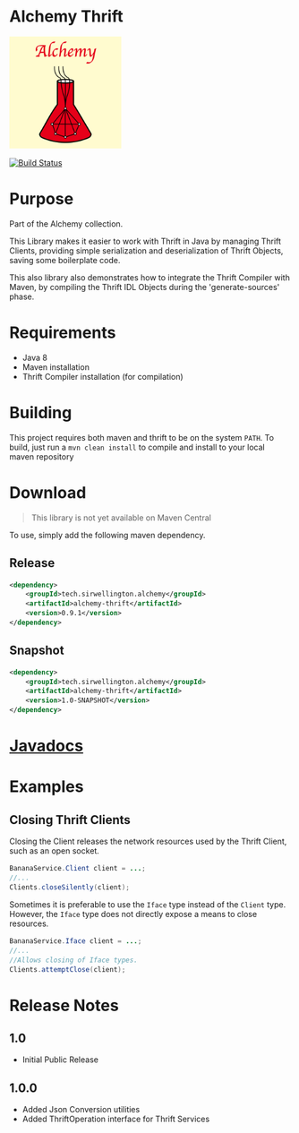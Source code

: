 Alchemy Thrift
==============================================

[<img src="https://raw.githubusercontent.com/SirWellington/alchemy/develop/Graphics/Logo/Alchemy-Logo-v7-name.png" width="200">](https://github.com/SirWellington/alchemy)

[![Build Status](http://jenkins.redroma.tech/view/Alchemy/job/Alchemy%20Thrift/badge/icon)](http://jenkins.redroma.tech/view/Alchemy/job/Alchemy%20Thrift/)

# Purpose
Part of the Alchemy collection.

This Library makes it easier to work with Thrift in Java by managing Thrift Clients, providing simple serialization and deserialization of Thrift Objects, saving some boilerplate code.

This also library also demonstrates how to integrate the Thrift Compiler with Maven, by compiling the Thrift IDL Objects during the 'generate-sources' phase.

# Requirements

* Java 8
* Maven installation
* Thrift Compiler installation (for compilation)

# Building
This project requires both maven and thrift to be on the system `PATH`. To build, just run a `mvn clean install` to compile and install to your local maven repository


# Download

> This library is not yet available on Maven Central

To use, simply add the following maven dependency.

## Release
```xml
<dependency>
	<groupId>tech.sirwellington.alchemy</groupId>
	<artifactId>alchemy-thrift</artifactId>
	<version>0.9.1</version>
</dependency>
```

## Snapshot

```xml
<dependency>
	<groupId>tech.sirwellington.alchemy</groupId>
	<artifactId>alchemy-thrift</artifactId>
	<version>1.0-SNAPSHOT</version>
</dependency>
```


# [Javadocs](http://www.javadoc.io/doc/tech.sirwellington.alchemy/alchemy-thrift/)

# Examples

## Closing Thrift Clients
Closing the Client releases the network resources
used by the Thrift Client, such as an open socket.

```java
BananaService.Client client = ...;
//...
Clients.closeSilently(client);
```

Sometimes it is preferable to use the `Iface` type instead of the  `Client` type.
However, the `Iface` type does not directly expose a means to close resources.

```java
BananaService.Iface client = ...;
//...
//Allows closing of Iface types.
Clients.attemptClose(client);
```


# Release Notes

## 1.0
+ Initial Public Release

## 1.0.0
+ Added Json Conversion utilities
+ Added ThriftOperation interface for Thrift Services

